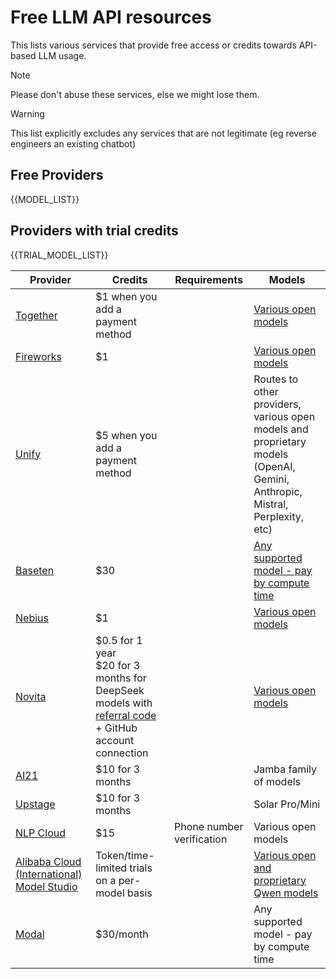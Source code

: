 # Free LLM API resources

This lists various services that provide free access or credits towards API-based LLM usage.

> [!NOTE]  
> Please don't abuse these services, else we might lose them.

> [!WARNING]  
> This list explicitly excludes any services that are not legitimate (eg reverse engineers an existing chatbot)

## Free Providers

{{MODEL_LIST}}

## Providers with trial credits

<table>
    <thead>
        <tr>
            <th>Provider</th>
            <th>Credits</th>
            <th>Requirements</th>
            <th>Models</th>
        </tr>
    </thead>
    <tbody>
        <tr>
            <td><a href="https://together.ai">Together</a></td>
            <td>$1 when you add a payment method</td>
            <td></td>
            <td><a href="https://together.ai/models" target="_blank">Various open models</a></td>
        </tr>
        <tr>
            <td><a href="https://fireworks.ai/">Fireworks</a></td>
            <td>$1</td>
            <td></td>
            <td><a href="https://fireworks.ai/models" target="_blank">Various open models</a></td>
        </tr>
        <tr>
            <td><a href="https://unify.ai/">Unify</a></td>
            <td>$5 when you add a payment method</td>
            <td></td>
            <td>Routes to other providers, various open models and proprietary models (OpenAI, Gemini, Anthropic, Mistral, Perplexity, etc)</td>
        </tr>
        <tr>
            <td><a href="https://app.baseten.co/">Baseten</a></td>
            <td>$30</td>
            <td></td>
            <td><a href="https://www.baseten.co/library/" target="_blank">Any supported model - pay by compute time</a></td>
        </tr>
        <tr>
            <td><a href="https://studio.nebius.com/">Nebius</a></td>
            <td>$1</td>
            <td></td>
            <td><a href="https://studio.nebius.ai/models" target="_blank">Various open models</a></td>
        </tr>
        <tr>
            <td><a href="https://novita.ai/referral?invited_code=E5R0CA&ref=ytblmjc&utm_source=affiliate">Novita</a></td>
            <td>$0.5 for 1 year<br>$20 for 3 months for DeepSeek models with <a href="https://novita.ai/referral?invited_code=E5R0CA&ref=ytblmjc&utm_source=affiliate">referral code</a> + GitHub account connection</td>
            <td></td>
            <td><a href="https://novita.ai/models" target="_blank">Various open models</a></td>
        </tr>{{TRIAL_MODEL_LIST}}<tr>
            <td><a href="https://studio.ai21.com/">AI21</a></td>
            <td>$10 for 3 months</td>
            <td></td>
            <td>Jamba family of models</td>
        </tr>
        <tr>
            <td><a href="https://console.upstage.ai/">Upstage</a></td>
            <td>$10 for 3 months</td>
            <td></td>
            <td>Solar Pro/Mini</td>
        </tr>
        <tr>
            <td><a href="https://nlpcloud.com/home">NLP Cloud</a></td>
            <td>$15</td>
            <td>Phone number verification</td>
            <td>Various open models</td>
        </tr>
        <tr>
            <td><a href="https://bailian.console.alibabacloud.com/">Alibaba Cloud (International) Model Studio</a></td>
            <td>Token/time-limited trials on a per-model basis</td>
            <td></td>
            <td><a href="https://www.alibabacloud.com/en/product/modelstudio" target="_blank">Various open and proprietary Qwen models</a></td>
        </tr>
        <tr>
            <td><a href="https://modal.com">Modal</a></td>
            <td>$30/month</td>
            <td></td>
            <td>Any supported model - pay by compute time</td>
        </tr></tbody>
</table>
